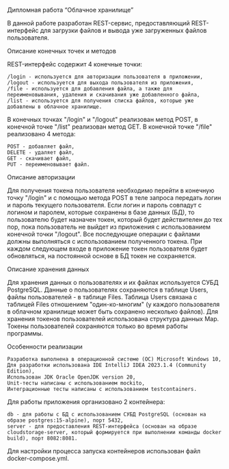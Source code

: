 Дипломная работа “Облачное хранилище”

В данной работе разработан REST-сервис, предоставляющий REST-интерфейс для загрузки файлов и вывода уже загруженных файлов пользователя.

Описание конечных точек и методов

REST-интерфейс содержит 4 конечные точки:

    /login - используется для авторизации пользователя в приложении,
    /logout - используется для выхода пользователя из приложения,
    /file - используется для добавления файла, а также для переименовывания, удаления и скачивания уже добавленного файла,
    /list - используется для получения списка файлов, которые уже добавлены в облачное хранилище.

В конечных точках "/login" и "/logout" реализован метод POST, в конечной точке "/list" реализован метод GET. В конечной точке "/file" реализовано 4 метода:

    POST - добавляет файл,
    DELETE - удаляет файл,
    GET - скачивает файл,
    PUT - переименовывает файл.

Описание авторизации

Для получения токена пользователя необходимо перейти в конечную точку "/login" и с помощью метода POST в теле запроса передать логин и пароль текущего пользователя. Если логин и пароль совпадут с логином и паролем, которые сохранены в базе данных (БД), то пользователю будет назначен токен, который будет действителен до тех пор, пока пользователь не выйдет из приложения с использованием конечной точки "/logout".
Все последующие операции с файлами должны выполняться с использованием полученного токена.
При каждом следующем входе в приложение токен пользователя будет обновляться, на постоянной основе в БД токен не сохраняется.

Описание хранения данных

Для хранения данных о пользователях и их файлах используется СУБД PostgreSQL. Данные о пользователях сохраняются в таблице Users, файлы пользователей - в таблице Files. Таблица Users связана с таблицей Files отношением "один-ко-многим" (у каждого пользователя в облачном хранилище может быть сохранено несколько файлов).
Для хранения токенов пользователей использована структура данных Map. Токены пользователей сохраняются только во время работы программы.

Особенности реализации

    Разработка выполнена в операционной системе (ОС) Microsoft Windows 10,
    Для разработки использована IDE IntelliJ IDEA 2023.1.4 (Community Edition),
    Использован JDK Oracle OpenJDK version 20,
    Unit-тесты написаны с использованием mockito,
    Интеграционные тесты написаны с использованием testcontainers.

Для работы приложения организовано 2 контейнера:

    db - для работы с БД с использованием СУБД PostgreSQL (основан на образе postgres:15-alpine), порт 5432,
    server - для предоставления REST-интерфейса (основан на образе cloudstorage-server, который формируется при выполнении команды docker build), порт 8082:8081.

Для настройки процесса запуска контейнеров использован файл docker-compose.yml.
